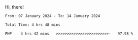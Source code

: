 Hi, there! 

<!--START_SECTION:waka-->

```txt
From: 07 January 2024 - To: 14 January 2024

Total Time: 4 hrs 48 mins

PHP    4 hrs 42 mins   >>>>>>>>>>>>>>>>>>>>>>>>-   97.98 %
```

<!--END_SECTION:waka-->
